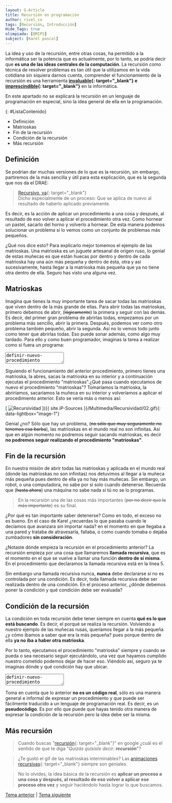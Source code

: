 ```yaml
---
layout: G-Article
title: Recursión en programación
author: rivel_co
tags: [Recursión, Introducción]
Hide_Tags: true
olimpiada: [OMIPS]
subject: [Karel pascal]
---
```


La idea y uso de la recursión, entre otras cosas, ha permitido a la informática ser la potencia que es actualmente, por lo tanto, se podría decir que **es una de las ideas centrales de la computación**. La recursión como técnica de resolver problemas es tan útil que la utilizamos en la vida cotidiana sin siquiera darnos cuenta, comprender el funcionamiento de la recursión es una herramienta **[invaluable](http://dle.rae.es/?id=M27S7Oj){: target="_blank"} e [imprescindible](http://dle.rae.es/?id=L6eq745){: target="_blank"}** en la informática.

<span>En este apartado no se explicará la recursión en un lenguaje de programación en especial, sino la idea general de ella en la programación.</span>

{: #ListaContenido}
- Definición
- Matrioskas
- Fin de la recursión
- Condición de la recursión
- Más recursión

## Definición

Se podrían dar muchas versiones de lo que es la recursión, sin embargo, partiremos de la más sencilla y útil para esta explicación, que es la segunda que nos da el DRAE:

> [Recursivo, va](http://dle.rae.es/?id=VXkDTwd){: target="_blank"}<br>
> Dicho especialmente de un proceso: Que se aplica de nuevo al resultado de haberlo aplicado previamente.

Es decir, es la acción de aplicar un procedimiento a una cosa y después, al resultado de eso volver a aplicar el procedimiento otra vez. <span>Como hornear un pastel, sacarlo del horno y volverlo a hornear.</span> De esta manera podemos solucionar un problema si lo vemos como un conjunto de problemas más pequeños.

<span>¿Qué nos dice esto?</span> Para explicarlo mejor tomemos el ejemplo de las matrioskas. Una matrioska es un juguete artesanal de origen ruso, lo genial de estas muñecas es que están huecas por dentro y dentro de cada matrioska hay una aún más pequeña y dentro de ésta, otra y así sucesivamente, hasta llegar a la matrioska más pequeña que ya no tiene otra dentro de ella. Seguro has visto una alguna vez.

## Matrioskas

Imagina que tienes la muy importante tarea de sacar todas las matrioskas que viven dentro de la más grande de ellas. Para abrir todas las matrioskas, primero debemos de abrir, (<s>lógicamente</s>) la primera y seguir con las demás. Es decir, del primer gran problema de abrirlas todas, empezamos por un problema más sencillo, abrir la primera. Después, podemos ver como otro problema también pequeño, abrir la segunda. Así no lo vemos todo junto como tener que abrirlas todas. <span>Eso puede sonar además, como algo muy tardado</span>. Para ello y como buen programador, imaginas la tarea a realizar como si fuera un programa:

<textarea class="output">
definir-nuevo-procedimiento "matrioskas" como
inicio
	abrir-matrioska;
	sacar-nueva-matrioska;
	matrioskas;
fin;</textarea>

Siguiendo el funcionamiento del anterior procedimiento, primero tienes una matrioska, la abres, sacas la matrioska en su interior y a continuación ejecutas el procedimiento "matrioskas".<span>¿Qué pasa cuando ejecutamos de nuevo el procedimiento "matrioskas"?</span> Tomaríamos la matrioska, la abriríamos, sacaríamos la muñeca en su interior y volveríamos a aplicar el procedimiento anterior. Esto se vería más o menos así:

[<picture>
	<source media="(min-width: 700px)" srcset="{{ site.iP-Sources }}/Multimedia/Recursividad/02.gif">
	<img class="Imagen" src="{{ site.iP-Sources }}/Multimedia/Recursividad/02.gif" alt="Recursividad">
</picture>]({{ site.iP-Sources }}/Multimedia/Recursividad/02.gif){: data-lightbox="image-1"}

<span>Genial ¿no?</span> Sólo que hay un problema, (<s>no sólo que muy seguramente no tenemos esa barba</s>), las matrioskas en el mundo real <span>no son infinitas</span>. Así que en algún momento no podremos seguir sacando matrioskas, es decir **no podremos seguir realizando el procedimiento "matrioskas"**.

## Fin de la recursión

En nuestra misión de abrir todas las matrioskas y aplicada en el mundo real (<span>donde las matrioskas no son infinitas</span>) nos detuvimos al llegar a la muñeca más pequeña pues dentro de ella ya no hay más muñecas. Sin embargo, un robot, o una computadora, no sabe por sí solo cuando detenerse. Recuerda que (<s>hasta ahora</s>) una máquina no sabe nada si tú no se lo programas.

> En la recursión una de las cosas más importantes (<s>por no decir que la más importante</s>) es su final.

<span>¿Por qué es tan importante saber detenerse?</span> Como en todo, el exceso no es bueno. En el caso de Karel ¿recuerdas lo que pasaba cuando le decíamos que avanzara sin importar nada? en el momento en que llegaba a una pared y trataba de atravesarla, fallaba, o como cuando tomaba o dejaba zumbadores **sin consideración**.

¿Notaste dónde empieza la recursión en el procedimiento anterior? La recursión empieza por una cosa que llamaremos **llamada recursiva**, que es el momento en el que se vuelve a llamar una función **dentro de sí misma**. En el procedimiento que declaramos la llamada recursiva está en la línea 5.

Sin embargo una llamada recursiva nunca, **nunca** debe declararse si no es controlada por una condición. Es decir, toda llamada recursiva debe ser realizada dentro de una condición. En el proceso anterior, ¿dónde debemos poner la condición y qué condición debe ser evaluada?

## Condición de la recursión

La condición en toda recursión debe tener siempre en cuenta **qué es lo que está buscando**. Es decir, el porqué se realiza la recursión. Volviendo a nuestro ejemplo de las muñecas rusas, queríamos llegar a la más pequeña ¿y cómo íbamos a saber que era la más pequeña? pues porque dentro de ella **ya no iba a haber otra matrioska**.

Por lo tanto, ejecutamos el procedimiento "matrioska" siempre y cuando se pueda o sea necesario seguir ejecutándolo, una vez que hayamos cumplido nuestro cometido podemos dejar de hacer eso. Viéndolo así, seguro ya te imaginas dónde y qué condición hay que ubicar. 

<textarea class="output">
definir-nuevo-procedimiento "matrioskas" como
inicio
	abrir-matrioska
	sacar-nueva-matrioska
	si tiene-otra-muñeca-dentro entonces matrioskas
fin</textarea>

Toma en cuenta que lo anterior **no es un código real**, sólo es una manera general e informal de expresar un procedimiento y que puede ser fácilmente traducido a un lenguaje de programación real. Es decir, es un **pseudocódigo**. Es por ello que puede que hayas tenido otra manera de expresar la condición de la recursión pero la idea debe ser la misma.

## Más recursión

> Cuando buscas "[recursión](https://www.google.com.mx/search?q=recursión){: target="_blank"}" en google ¿cuál es el sentido de que te diga "*Quizás quisiste decir: **recursión***"?

> ¿Te gustó el gif de las matrioskas interminables? Las [animaciones recursivas](http://giphy.com/search/recursive){: target="_blank"} siempre son geniales.

> No lo olvides, la idea básica de la recursión es **aplicar un proceso a una cosa y después, al resultado de eso volver a aplicar ese proceso otra vez** y seguir haciéndolo hasta lograr lo que buscamos.

<div class="Nav">
	<a href="{{ site.baseurl }}/Karel/Funciones/" title="Funciones en Karel &vert; #iP Code">Tema anterior</a> | <a href="{{ site.baseurl }}/Karel/Recursion/Simple/" title="Recursión simple &vert; #iP Code">Tema siguiente</a>
</div>
